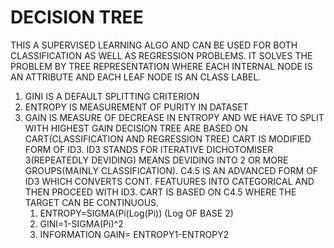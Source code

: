 # DECISION TREE 
THIS A SUPERVISED LEARNING ALGO AND CAN BE USED FOR BOTH CLASSIFICATION AS WELL AS REGRESSION PROBLEMS. IT SOLVES THE PROBLEM BY TREE REPRESENTATION WHERE EACH INTERNAL NODE IS
AN ATTRIBUTE AND EACH LEAF NODE IS AN CLASS LABEL.
1. GINI IS A DEFAULT SPLITTING CRITERION
2. ENTROPY IS MEASUREMENT OF PURITY IN DATASET
3. GAIN IS MEASURE OF DECREASE IN ENTROPY AND WE HAVE TO SPLIT WITH HIGHEST GAIN
DECISION TREE ARE BASED ON CART(CLASSIFICATION AND REGRESSION TREE)
CART IS MODIFIED FORM OF ID3.
ID3 STANDS FOR ITERATIVE DICHOTOMISER 3(REPEATEDLY DEVIDING) MEANS DEVIDING INTO 2 OR MORE GROUPS(MAINLY CLASSIFICATION). C4.5 IS AN ADVANCED FORM OF ID3 WHICH CONVERTS CONT. FEATUURES INTO CATEGORICAL AND THEN PROCEED WITH ID3.
CART IS BASED ON C4.5 WHERE THE TARGET CAN BE CONTINUOUS.
    1. ENTROPY=SIGMA(Pi(Log(Pi))                              (Log OF BASE 2)
    2. GINI=1-SIGMA(Pi)^2
    3. INFORMATION GAIN= ENTROPY1-ENTROPY2

